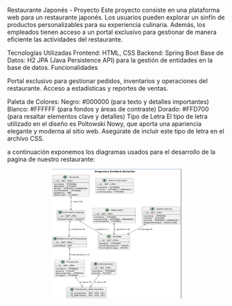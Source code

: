 Restaurante Japonés - Proyecto
Este proyecto consiste en una plataforma web para un restaurante japonés. Los usuarios pueden explorar un sinfín de productos personalizables para su experiencia culinaria. Además, los empleados tienen acceso a un portal exclusivo para gestionar de manera eficiente las actividades del restaurante.

Tecnologías Utilizadas
Frontend: HTML, CSS
Backend: Spring Boot
Base de Datos: H2
JPA (Java Persistence API) para la gestión de entidades en la base de datos.
Funcionalidades


Portal exclusivo para gestionar pedidos, inventarios y operaciones del restaurante.
Acceso a estadísticas y reportes de ventas.

Paleta de Colores:
Negro: #000000 (para texto y detalles importantes)
Blanco: #FFFFFF (para fondos y áreas de contraste)
Dorado: #FFD700 (para resaltar elementos clave y detalles)
Tipo de Letra
El tipo de letra utilizado en el diseño es Poltowski Nowy, que aporta una apariencia elegante y moderna al sitio web. Asegúrate de incluir este tipo de letra en el archivo CSS.

a continuación exponemos los diagramas usados para el desarrollo de la pagina de nuestro restaurante:
<p align="center">
  <img src="Images/diagramaEntidad.jpeg" alt="Diagrama Entidad Relación" width="300" height = "300">
</p>

